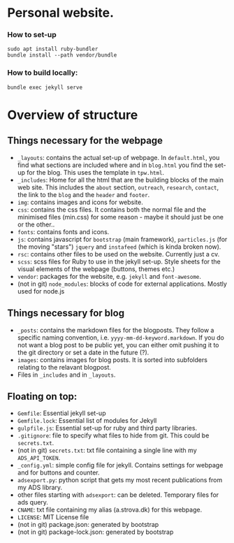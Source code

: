 # Personal website.
### How to set-up
```
sudo apt install ruby-bundler
bundle install --path vendor/bundle
```

### How to build locally:

```
bundle exec jekyll serve
```

# Overview of structure

## Things necessary for the webpage
- `_layouts`: contains the actual set-up of webpage. In `default.html`, you find what sections are included where and in `blog.html` you find the set-up for the blog. This uses the template in `tpw.html`.
- `_includes`: Home for all the html that are the building blocks of the main web site. This includes the `about` section, `outreach`, `research`, `contact`, the link to the `blog` and the `header` and `footer`.
- `img`: contains images and icons for website.
- `css`: contains the css files. It contains both the normal file and the minimised files (min.css) for some reason - maybe it should just be one or the other..
- `fonts`: contains fonts and icons.
- `js`: contains javascript for `bootstrap` (main framework), `particles.js` (for the moving "stars") `jquery` and `instafeed` (which is kinda broken now).
- `rsc`: contains other files to be used on the website. Currently just a cv.
- `scss`: scss files for Ruby to use in the jekyll set-up. Style sheets for the visual elements of the webpage (buttons, themes etc.)
- `vendor`: packages for the website, e.g. `jekyll` and `font-awesome`.
- (not in git) `node_modules`: blocks of code for external applications. Mostly used for node.js

## Things necessary for blog
- `_posts`: contains the markdown files for the blogposts. They follow a specific naming convention, i.e. `yyyy-mm-dd-keyword.markdown`. If you do not want a blog post to be public yet, you can either omit pushing it to the git directory or set a date in the future (?).
- `images`: contains images for blog posts. It is sorted into subfolders relating to the relavant blogpost.
- Files in `_includes` and in `_layouts`.

## Floating on top:
- `Gemfile`: Essential jekyll set-up
- `Gemfile.lock`: Essential list of modules for Jekyll
- `gulpfile.js`: Essential set-up for ruby and third party libraries.
- `.gitignore`: file to specify what files to hide from git. This could be `secrets.txt`.
- (not in git) `secrets.txt`: txt file containing a single line with my `ADS_API_TOKEN`.
- `_config.yml`: simple config file for jekyll. Contains settings for webpage and for buttons and counter.
- `adsexport.py`: python script that gets my most recent publications from my ADS library.
- other files starting with `adsexport`: can be deleted. Temporary files for ads query.
- `CNAME`: txt file containing my alias (a.strova.dk) for this webpage.
- `LICENSE`: MIT License file
- (not in git) package.json: generated by bootstrap
- (not in git) package-lock.json: generated by bootstrap

